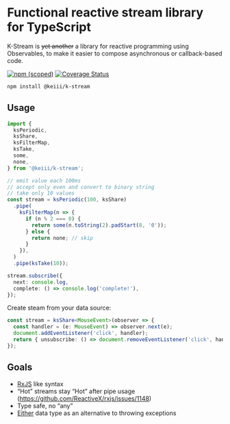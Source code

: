 # Functional reactive stream library for TypeScript

K-Stream is ~~yet another~~ a library for reactive programming using Observables, to make it easier to compose asynchronous or callback-based code.

[![npm (scoped)](https://img.shields.io/npm/v/@keiii/k-stream?color=blue)](https://www.npmjs.com/package/@keiii/k-stream)
[![Coverage Status](https://coveralls.io/repos/github/KEIII/k-stream/badge.svg?branch=master)](https://coveralls.io/github/KEIII/k-stream?branch=master)

```sh
npm install @keiii/k-stream
```

## Usage

```typescript
import {
  ksPeriodic,
  ksShare,
  ksFilterMap,
  ksTake,
  some,
  none,
} from '@keiii/k-stream';

// emit value each 100ms
// accept only even and convert to binary string
// take only 10 values
const stream = ksPeriodic(100, ksShare)
  .pipe(
    ksFilterMap(n => {
      if (n % 2 === 0) {
        return some(n.toString(2).padStart(8, '0'));
      } else {
        return none; // skip
      }
    }),
  )
  .pipe(ksTake(10));

stream.subscribe({
  next: console.log,
  complete: () => console.log('complete!'),
});
```

Create steam from your data source:

```typescript
const stream = ksShare<MouseEvent>(observer => {
  const handler = (e: MouseEvent) => observer.next(e);
  document.addEventListener('click', handler);
  return { unsubscribe: () => document.removeEventListener('click', handler) };
});
```

## Goals

- [RxJS](https://rxjs.dev/) like syntax
- “Hot” streams stay “Hot” after pipe usage (https://github.com/ReactiveX/rxjs/issues/1148)
- Type safe, no “any”
- [Either](https://gcanti.github.io/fp-ts/modules/Either.ts.html) data type as an alternative to throwing exceptions
